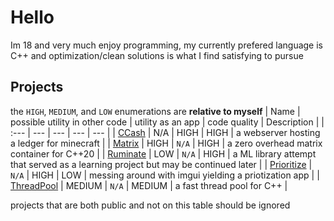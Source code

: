<!--
**EntireTwix/EntireTwix** is a ✨ _special_ ✨ repository because its `README.md` (this file) appears on your GitHub profile.

Here are some ideas to get you started:

- 🔭 I’m currently working on ...
- 🌱 I’m currently learning ...
- 👯 I’m looking to collaborate on ...
- 🤔 I’m looking for help with ...
- 💬 Ask me about ...
- 📫 How to reach me: ...
- 😄 Pronouns: ...
- ⚡ Fun fact: ...
-->
# Hello
Im 18 and very much enjoy programming, my currently prefered language is C++ and optimization/clean solutions is what I find satisfying to pursue

## Projects
the `HIGH`, `MEDIUM`, and `LOW` enumerations are **relative to myself**
| Name | possible utility in other code | utility as an app | code quality | Description | 
| :--- | --- | --- | --- | --- |
| [CCash](https://github.com/EntireTwix/CCash) | N/A | HIGH | HIGH | a webserver hosting a ledger for minecraft |
| [Matrix](https://github.com/EntireTwix/Matrix) | HIGH | `N/A` | HIGH | a zero overhead matrix container for C++20 |
| [Ruminate](https://github.com/EntireTwix/Ruminate) | LOW | `N/A` | HIGH | a ML library attempt that served as a learning project but may be continued later |
| [Prioritize](https://github.com/EntireTwix/Prioritize) | `N/A` | HIGH | LOW | messing around with imgui yielding a priotization app |
| [ThreadPool](https://github.com/EntireTwix/ThreadPool) | MEDIUM | `N/A` | MEDIUM | a fast thread pool for C++ |

projects that are both public and not on this table should be ignored
